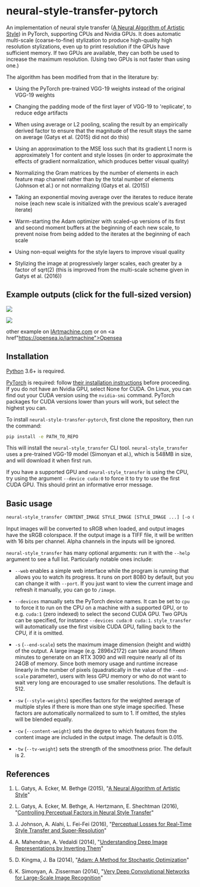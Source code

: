 # neural-style-transfer-pytorch

An implementation of neural style transfer ([A Neural Algorithm of Artistic Style](https://arxiv.org/abs/1508.06576)) in PyTorch, supporting CPUs and Nvidia GPUs. It does automatic multi-scale (coarse-to-fine) stylization to produce high-quality high resolution stylizations, even up to print resolution if the GPUs have sufficient memory. If two GPUs are available, they can both be used to increase the maximum resolution. (Using two GPUs is not faster than using one.)

The algorithm has been modified from that in the literature by:

- Using the PyTorch pre-trained VGG-19 weights instead of the original VGG-19 weights

- Changing the padding mode of the first layer of VGG-19 to 'replicate', to reduce edge artifacts

- When using average or L2 pooling, scaling the result by an empirically derived factor to ensure that the magnitude of the result stays the same on average (Gatys et al. (2015) did not do this)

- Using an approximation to the MSE loss such that its gradient L1 norm is approximately 1 for content and style losses (in order to approximate the effects of gradient normalization, which produces better visual quality)

- Normalizing the Gram matrices by the number of elements in each feature map channel rather than by the total number of elements (Johnson et al.) or not normalizing (Gatys et al. (2015))

- Taking an exponential moving average over the iterates to reduce iterate noise (each new scale is initialized with the previous scale's averaged iterate)

- Warm-starting the Adam optimizer with scaled-up versions of its first and second moment buffers at the beginning of each new scale, to prevent noise from being added to the iterates at the beginning of each scale

- Using non-equal weights for the style layers to improve visual quality

- Stylizing the image at progressively larger scales, each greater by a factor of sqrt(2) (this is improved from the multi-scale scheme given in Gatys et al. (2016))

## Example outputs (click for the full-sized version)

<a href="https://www.iartmachine.com/images/monet_out.png"><img src="https://www.iartmachine.com/images/monet_out.png" ></a>

<a href="https://www.iartmachine.com/images/outvangogh.png"><img src="https://www.iartmachine.com/images/outvangogh.png" ></a>

other example on <a href="https://iartmachine.com">IArtmachine.com</a> or on <a href"https://opensea.io/iartmachine">Opensea</a>


## Installation

[Python](https://www.python.org/downloads/) 3.6+ is required.

[PyTorch](https://pytorch.org) is required: follow [their installation instructions](https://pytorch.org/get-started/locally/) before proceeding. If you do not have an Nvidia GPU, select None for CUDA. On Linux, you can find out your CUDA version using the `nvidia-smi` command. PyTorch packages for CUDA versions lower than yours will work, but select the highest you can.

To install `neural-style-transfer-pytorch`, first clone the repository, then run the command:

```sh
pip install -e PATH_TO_REPO
```

This will install the `neural-style_transfer` CLI tool. `neural-style_transfer` uses a pre-trained VGG-19 model (Simonyan et al.), which is 548MB in size, and will download it when first run.

If you have a supported GPU and `neural-style_transfer` is using the CPU, try using the argument `--device cuda:0` to force it to try to use the first CUDA GPU. This should print an informative error message.


## Basic usage

```sh
neural-style_transfer CONTENT_IMAGE STYLE_IMAGE [STYLE_IMAGE ...] [-o OUTPUT_IMAGE]
```

Input images will be converted to sRGB when loaded, and output images have the sRGB colorspace. If the output image is a TIFF file, it will be written with 16 bits per channel. Alpha channels in the inputs will be ignored.

`neural-style_transfer` has many optional arguments: run it with the `--help` argument to see a full list. Particularly notable ones include:

- `--web` enables a simple web interface while the program is running that allows you to watch its progress. It runs on port 8080 by default, but you can change it with `--port`. If you just want to view the current image and refresh it manually, you can go to `/image`.

- `--devices` manually sets the PyTorch device names. It can be set to `cpu` to force it to run on the CPU on a machine with a supported GPU, or to e.g. `cuda:1` (zero indexed) to select the second CUDA GPU. Two GPUs can be specified, for instance `--devices cuda:0 cuda:1`. `style_transfer` will automatically use the first visible CUDA GPU, falling back to the CPU, if it is omitted.

- `-s` (`--end-scale`) sets the maximum image dimension (height and width) of the output. A large image (e.g. 2896x2172) can take around fifteen minutes to generate on an RTX 3090 and will require nearly all of its 24GB of memory. Since both memory usage and runtime increase linearly in the number of pixels (quadratically in the value of the `--end-scale` parameter), users with less GPU memory or who do not want to wait very long are encouraged to use smaller resolutions. The default is 512.

- `-sw` (`--style-weights`) specifies factors for the weighted average of multiple styles if there is more than one style image specified. These factors are automatically normalized to sum to 1. If omitted, the styles will be blended equally.

- `-cw` (`--content-weight`) sets the degree to which features from the content image are included in the output image. The default is 0.015.

- `-tw` (`--tv-weight`) sets the strength of the smoothness prior. The default is 2.

## References

1. L. Gatys, A. Ecker, M. Bethge (2015), "[A Neural Algorithm of Artistic Style](https://arxiv.org/abs/1508.06576)"

1. L. Gatys, A. Ecker, M. Bethge, A. Hertzmann, E. Shechtman (2016), "[Controlling Perceptual Factors in Neural Style Transfer](https://arxiv.org/abs/1611.07865)"

1. J. Johnson, A. Alahi, L. Fei-Fei (2016), "[Perceptual Losses for Real-Time Style Transfer and Super-Resolution](https://arxiv.org/abs/1603.08155)"

1. A. Mahendran, A. Vedaldi (2014), "[Understanding Deep Image Representations by Inverting Them](https://arxiv.org/abs/1412.0035)"

1. D. Kingma, J. Ba (2014), "[Adam: A Method for Stochastic Optimization](https://arxiv.org/abs/1412.6980)"

1. K. Simonyan, A. Zisserman (2014), "[Very Deep Convolutional Networks for Large-Scale Image Recognition](https://arxiv.org/abs/1409.1556)"
